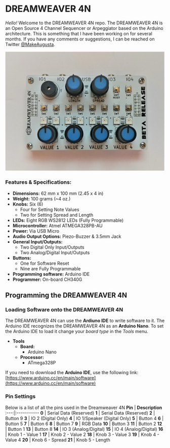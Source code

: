# DREAMWEAVER 4N

*Hello!*  Welcome to the DREAMWEAVER 4N repo.  The DREAMWEAVER 4N is an Open Source 4 Channel Sequencer or Arpeggiator based on the Arduino architecture.  This is something that I have been working on for several months.  If you have any comments or suggestions, I can be reached on Twitter [@MakeAugusta](https://twitter.com/MakeAugusta).

![DW4N 1.6 Beta](https://github.com/CyberCityCircuits/Dreamweaver_4N/blob/master/Images/1_6_Beta_001.jpg)<!-- .element height="50%" width="50%" -->

### Features & Specifications:
* **Dimensions:** 62 mm x 100 mm (2.45 x 4 in)  
* **Weight:**  100 grams (~4 oz.)  
* **Knobs:** Six (6)  
    * Four for Setting Note Values
    * Two for Setting Spread and Length
* **LEDs:** Eight RGB WS2812 LEDs (Fully Programmable)
* **Microcontroller:** Atmel ATMEGA328PB-AU
* **Power:** Via USB Micro
* **Audio Output Options:** Piezo-Buzzer & 3.5mm Jack
* **General Input/Outputs:**
	* Two Digital Only Input/Outputs
	* Two Analog/Digital Input/Outputs
* **Buttons:**
    * One for Software Reset
    * Nine are Fully Programmable
* **Programming software:** Arduino IDE
* **Programmer:** On-board CH340G    


## Programming the DREAMWEAVER 4N

### Loading Software onto the DREAMWEAVER 4N
The DREAMWEAVER 4N can use the **Ardiuno IDE** to write software to it.  The Arduino IDE recognizes the DREAMWEAVER 4N as an **Arduino Nano**.  To set the Arduino IDE to load it change your *board type* in the *Tools* menu.
* **Tools**
    * **Board:**
        * Arduino Nano
    * **Processor:**
        * ATmega328P

If you need to download the **Arduino IDE**, use the following link: [https://www.arduino.cc/en/main/software](https://www.arduino.cc/en/main/software)


### Pin Settings
Below is a list of all the pins used in the Dreamweaver 4N
**Pin** | **Description**
:---:|:-----------
 **0** | Serial Data (Reserved)
 **1** | Serial Data (Reserved)
 **2** | Button 9
 **3** | IO 2 (Digital Only)
 **4** | IO 1/Speaker (Digital Only)
 **5** | Button 4
 **6** | Button 5
 **7** | Button 6
 **8** | Button 7
 **9** | RGB Data 
**10** | Button 3
**11** | Button 2
**12** | Button 1
**13** | Button 8
**14** | IO 3 (Analog/Digital)
**15** | IO 4 (Analog/Digital)
**16** | Knob 1 - Value 1
**17** | Knob 2 - Value 2
**18** | Knob 3 - Value 3
**19** | Knob 4 - Value 4
**20** | Knob 6 - Spread
**21** | Knob 5 - Length
